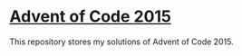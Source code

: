 # [Advent of Code 2015](https://adventofcode.com/2015)

This repository stores my solutions of Advent of Code 2015.
